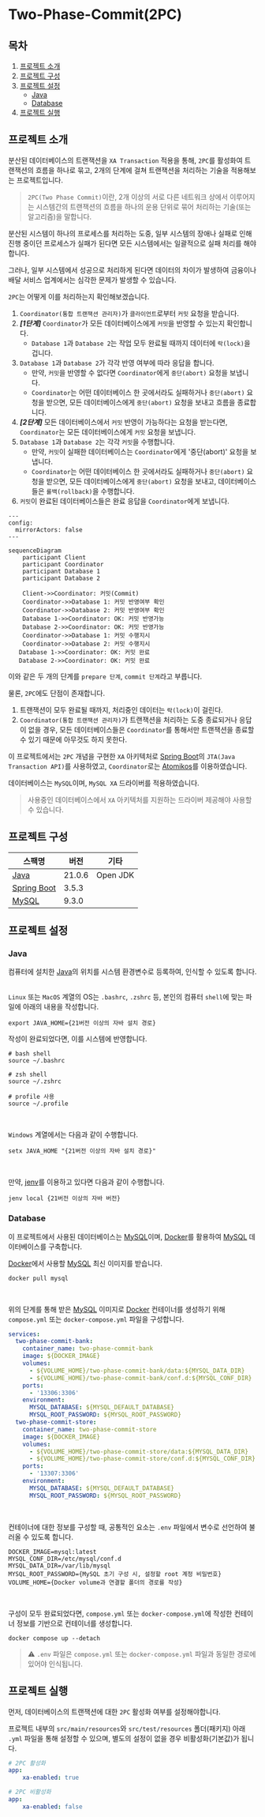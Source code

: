 # Two-Phase-Commit(2PC)

## 목차
1. [프로젝트 소개](#프로젝트-소개)
2. [프로젝트 구성](#프로젝트-구성)
3. [프로젝트 설정](#프로젝트-설정)
   - [Java](#java)
   - [Database](#database)
4. [프로젝트 실행](#프로젝트-실행)

## 프로젝트 소개
분산된 데이터베이스의 트랜잭션을 `XA Transaction` 적용을 통해, `2PC`를 활성화여
트랜잭션의 흐름을 하나로 묶고, 2개의 단계에 걸쳐 트랜잭션을 처리하는 기술을 적용해보는 프로젝트입니다.

> `2PC(Two Phase Commit)`이란, 2개 이상의 서로 다른 네트워크 상에서 이루어지는 시스템간의
트랜잭션의 흐름을 하나의 운용 단위로 묶어 처리하는 기술(또는 알고리즘)을 말합니다.

분산된 시스템이 하나의 프로세스를 처리하는 도중, 일부 시스템의 장애나 실패로 인해 진행 중이던
프로세스가 실패가 된다면 모든 시스템에서는 일괄적으로 실패 처리를 해야합니다.

그러나, 일부 시스템에서 성공으로 처리하게 된다면 데이터의 차이가 발생하여 금융이나 배달
서비스 업계에서는 심각한 문제가 발생할 수 있습니다.

`2PC`는 어떻게 이를 처리하는지 확인해보겠습니다.

1. `Coordinator(통합 트랜잭션 관리자)`가 `클라이언트`로부터 `커밋` 요청을 받습니다.
2. ***[1단계]*** `Coordinator`가 모든 데이터베이스에게 `커밋`을 반영할 수 있는지 확인합니다.
   - `Database 1`과 `Database 2`는 작업 모두 완료될 때까지 데이터에 `락(lock)`을 겁니다.
3. `Database 1`과 `Database 2`가 각각 반영 여부에 따라 응답을 합니다.
   - 만약, `커밋`을 반영할 수 없다면 `Coordinator`에게 `중단(abort)` 요청을 보냅니다.
   - `Coordinator`는 어떤 데이터베이스 한 곳에서라도 실패하거나 `중단(abort)` 요청을 받으면, 모든
   데이터베이스에게 `중단(abort)` 요청을 보내고 흐름을 종료합니다.  
4. ***[2단계]*** 모든 데이터베이스에서 `커밋` 반영이 가능하다는 요청을 받는다면, `Coordinator`는 모든
데이터베이스에게 `커밋` 요청을 보냅니다.
5. `Database 1`과 `Database 2`는 각각 `커밋`을 수행합니다.
   - 만약, `커밋`이 실패한 데이터베이스는 `Coordinator`에게 '중단(abort)' 요청을 보냅니다.
   - `Coordinator`는 어떤 데이터베이스 한 곳에서라도 실패하거나 `중단(abort)` 요청을 받으면, 모든
     데이터베이스에게 `중단(abort)` 요청을 보내고, 데이터베이스들은 `롤백(rollback)`을 수행합니다.
6. `커밋`이 완료된 데이터베이스들은 완료 응답을 `Coordinator`에게 보냅니다.

```mermaid
---
config:
  mirrorActors: false
---

sequenceDiagram
    participant Client
    participant Coordinator
    participant Database 1
    participant Database 2
    
    Client->>Coordinator: 커밋(Commit)
    Coordinator->>Database 1: 커밋 반영여부 확인
    Coordinator->>Database 2: 커밋 반영여부 확인
    Database 1->>Coordinator: OK: 커밋 반영가능
    Database 2->>Coordinator: OK: 커밋 반영가능
    Coordinator->>Database 1: 커밋 수행지시
    Coordinator->>Database 2: 커밋 수행지시
   Database 1->>Coordinator: OK: 커밋 완료
   Database 2->>Coordinator: OK: 커밋 완료
```

이와 같은 두 개의 단계를 `prepare 단계`, `commit 단계`라고 부릅니다.

물론, `2PC`에도 단점이 존재합니다.
1. 트랜잭션이 모두 완료될 때까지, 처리중인 데이터는 `락(lock)`이 걸린다.
2. `Coordinator(통합 트랜잭션 관리자)`가 트랜잭션을 처리하는 도중 종료되거나 응답이 없을 경우,
모든 데이터베이스들은 `Coordinator`를 통해서만 트랜잭션을 종료할 수 있기 때문에 아무것도 하지 못한다.

이 프로젝트에서는 `2PC` 개념을 구현한 `XA` 아키텍처로 [Spring Boot]의 `JTA(Java Transaction API)`를
사용하였고, `Coordinator`로는 [Atomikos]를 이용하였습니다.

데이터베이스는 `MySQL`이며, `MySQL XA` 드라이버를 적용하였습니다.

> 사용중인 데이터베이스에서 `XA` 아키텍처를 지원하는 드라이버 제공해야 사용할 수 있습니다.

## 프로젝트 구성
| 스팩명           | 버전     | 기타       |
|---------------|--------|----------|
| [Java]        | 21.0.6 | Open JDK |
| [Spring Boot] | 3.5.3  |          |
| [MySQL]       | 9.3.0  |          |

## 프로젝트 설정
### Java
컴퓨터에 설치한 [Java]의 위치를 시스템 환경변수로 등록하여, 인식할 수 있도록 합니다.
&nbsp;

`Linux` 또는 `MacOS` 계열의 OS는 `.bashrc`, `.zshrc` 등, 본인의 컴퓨터 `shell`에 맞는 파일에 아래의 내용을 작성합니다. 
```text
export JAVA_HOME={21버전 이상의 자바 설치 경로}
```

작성이 완료되었다면, 이를 시스템에 반영합니다.
```text
# bash shell
source ~/.bashrc

# zsh shell
source ~/.zshrc

# profile 사용
source ~/.profile
```
&nbsp;

`Windows` 계열에서는 다음과 같이 수행합니다.
```text
setx JAVA_HOME "{21버전 이상의 자바 설치 경로}"
```
&nbsp;

만약, [jenv]를 이용하고 있다면 다음과 같이 수행합니다.
```text
jenv local {21버전 이상의 자바 버전}
```

### Database
이 프로젝트에서 사용된 데이터베이스는 [MySQL]이며, [Docker]를 활용하여 [MySQL] 데이터베이스를 구축합니다.
&nbsp;

[Docker]에서 사용할 [MySQL] 최신 이미지를 받습니다.
```text
docker pull mysql
```
&nbsp;

위의 단계를 통해 받은 [MySQL] 이미지로 [Docker] 컨테이너를 생성하기 위해 `compose.yml` 또는 `docker-compose.yml` 파일을 구성합니다.
```yaml
services:
  two-phase-commit-bank:
    container_name: two-phase-commit-bank
    image: ${DOCKER_IMAGE}
    volumes:
      - ${VOLUME_HOME}/two-phase-commit-bank/data:${MYSQL_DATA_DIR}
      - ${VOLUME_HOME}/two-phase-commit-bank/conf.d:${MYSQL_CONF_DIR}
    ports:
      - '13306:3306'
    environment:
      MYSQL_DATABASE: ${MYSQL_DEFAULT_DATABASE}
      MYSQL_ROOT_PASSWORD: ${MYSQL_ROOT_PASSWORD}
  two-phase-commit-store:
    container_name: two-phase-commit-store
    image: ${DOCKER_IMAGE}
    volumes:
      - ${VOLUME_HOME}/two-phase-commit-store/data:${MYSQL_DATA_DIR}
      - ${VOLUME_HOME}/two-phase-commit-store/conf.d:${MYSQL_CONF_DIR}
    ports:
      - '13307:3306'
    environment:
      MYSQL_DATABASE: ${MYSQL_DEFAULT_DATABASE}
      MYSQL_ROOT_PASSWORD: ${MYSQL_ROOT_PASSWORD}
```
&nbsp;

컨테이너에 대한 정보를 구성할 때, 공통적인 요소는 `.env` 파일에서 변수로 선언하여 불러올 수 있도록 합니다.
```text
DOCKER_IMAGE=mysql:latest
MYSQL_CONF_DIR=/etc/mysql/conf.d
MYSQL_DATA_DIR=/var/lib/mysql
MYSQL_ROOT_PASSWORD={MySQL 초기 구성 시, 설정할 root 계정 비밀번호}
VOLUME_HOME={Docker volume과 연결할 폴더의 경로를 작성}
```
&nbsp;

구성이 모두 완료되었다면, `compose.yml` 또는 `docker-compose.yml`에 작성한 컨테이너 정보를 기반으로 컨테이너를 생성합니다.
```text
docker compose up --detach
```
> ⚠️ `.env` 파일은 `compose.yml` 또는 `docker-compose.yml` 파일과 동일한 경로에 있어야 인식됩니다.

## 프로젝트 실행
먼저, 데이터베이스의 트랜잭션에 대한 `2PC` 활성화 여부를 설정해야합니다.

프로젝트 내부의 `src/main/resources`와 `src/test/resources` 폴더(패키지) 아래 `.yml` 파일을 통해 설정할 수 있으며,
별도의 설정이 없을 경우 비활성화(기본값)가 됩니다.

```yaml
# 2PC 활성화
app:
    xa-enabled: true
```
```yaml
# 2PC 비활성화
app:
    xa-enabled: false
```


[Atomikos]: https://www.atomikos.com/Main/WebHome 'Atomikos main page'
[Docker]: https://www.docker.com/ 'Docker main page'
[Java]: https://openjdk.org/ 'Open JDK main page'
[jenv]: https://github.com/jenv/jenv 'jevn main page'
[MySQL]: https://www.mysql.com 'MySQL main page'
[Spring Boot]: https://docs.spring.io/ 'Spring Boot Framework main page'